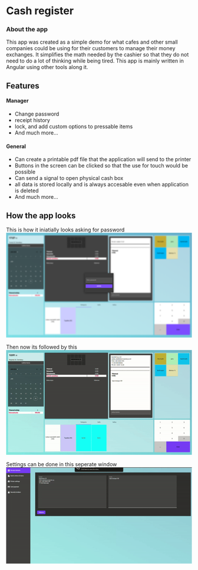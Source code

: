 # Cash register
### About the app

This app was created as a simple demo for what cafes and other small companies could be using for their customers to manage their money exchanges. It simplifies the math needed by the cashier so that they do not need to do a lot of thinking while being tired. This app is mainly written in Angular using other tools along it.

## Features
#### Manager 
* Change password 
* receipt history
* lock, and add custom options to pressable items
* And much more...

#### General
* Can create a printable pdf file that the application will send to the printer
* Buttons in the screen can be clicked so that the use for touch would be possible
* Can send a signal to open physical cash box
* all data is stored locally and is always accesable even when application is deleted
* And much more...

## How the app looks
This is how it iniatially looks asking for password
<br/>
![](assets/1.png)

Then now its followed by this
<br/>
![](assets/1.gif)

Settings can be done in this seperate window
<br/>
![](assets/2.gif)
